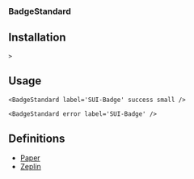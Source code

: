 ### BadgeStandard



## Installation
```
>
```

## Usage

```
<BadgeStandard label='SUI-Badge' success small />
```

```
<BadgeStandard error label='SUI-Badge' />
```


## Definitions
* [Paper](https://paper.dropbox.com/doc/SUI-Tags-Badges-bOSL4L5TFYZqPaK0wnCHb)
* [Zeplin](https://zpl.io/2y0kGqb)

